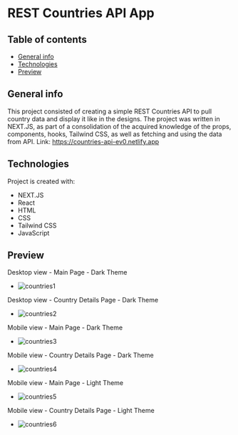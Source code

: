 # REST Countries API App

## Table of contents
* [General info](#general-info)
* [Technologies](#technologies)
* [Preview](#Preview)

## General info
This project consisted of creating a simple REST Countries API to pull country data and display it like in the designs.
The project was written in NEXT.JS, as part of a consolidation of the acquired knowledge of the props, components, hooks, Tailwind CSS, as well as fetching and using the data from API.
Link: https://countries-api-ev0.netlify.app
	
## Technologies
Project is created with:
* NEXT.JS
* React
* HTML
* CSS
* Tailwind CSS
* JavaScript

## Preview

Desktop view - Main Page - Dark Theme
* ![countries1](https://github.com/user-attachments/assets/6ccc3728-a088-4b6b-a4e7-e12e21ae478e)



Desktop view - Country Details Page - Dark Theme
* ![countries2](https://github.com/user-attachments/assets/316bd6fe-4fb5-45fa-8815-aec79abe21a3)


Mobile view - Main Page - Dark Theme
* ![countries3](https://github.com/user-attachments/assets/7e26b794-9bc7-4f23-a55a-483177107792)

Mobile view - Country Details Page - Dark Theme
* ![countries4](https://github.com/user-attachments/assets/65ac8935-58a2-4a9f-9aa3-5bfaa8facdd1)

Mobile view - Main Page - Light Theme
* ![countries5](https://github.com/user-attachments/assets/3ad83508-711d-4c1a-8eac-965411a480da)

Mobile view - Country Details Page - Light Theme
* ![countries6](https://github.com/user-attachments/assets/ce25de53-e823-4ca1-8d28-53128a9d0e07)

